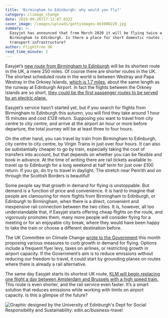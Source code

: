 ```yaml
---
title: 'Birmingham to Edinburgh: why would you fly?'
category: climage_change
date: 2019-09-26T17:12:07.032Z
cover_image: /images/uploads/gettyimages-863000220.jpg
summary: >-
  Easyjet has announced that from March 2020 it will be flying twice a day from
  Birmingham to Edinburgh. Is there a place for short domestic routes in our
  transport infrastructure?
author: FlightFree UK
read_time_minute: 2
---
```

Easyjet’s [new route from Birmingham to Edinburgh](https://www.independent.co.uk/travel/news-and-advice/easyjet-birmingham-edinburgh-plane-flight-flybe-virgin-trains-climate-change-a9110166.html) will be its shortest route in the UK, a mere 250 miles. Of course there are shorter routes in the UK. The shortest scheduled route in the world is between Westray and Papa Westray in the Orkney Islands, [which is 1.7 miles](https://www.loganair.co.uk/travel-information/orkney-inter-island-services/), about the same length as the runway at Edinburgh Airport. In fact the flights between the Orkney Islands are so short, [they could be the first passenger routes to be served by an electric plane. ](https://www.bbc.co.uk/news/uk-scotland-north-east-orkney-shetland-45876604)

Easyjet’s service hasn’t started yet, but if you search for flights from Birmingham to Edinburgh this autumn, you will find they take around 1 hour 15 minutes and cost £128 return. Supposing you want to travel from city centre to city centre, and arrive at the airport an hour or more before departure, the total journey will be at least three to four hours.

On the other hand, you can travel by train from Birmingham to Edinburgh, city centre to city centre, by Virgin Trains in just over four hours. It can also be substantially cheaper to go by train, especially taking the cost of transfers into account, but that depends on whether you can be flexible and book in advance. At the time of writing there are rail tickets available to travel up to Edinburgh for a long weekend at half term for just over £100 return. If you go, do try to travel in daylight. The stretch near Penrith and on through the Scottish Borders is beautiful!

Some people say that growth in demand for flying is unstoppable. But demand is a function of price and convenience. It is hard to imagine that people are clamouring for more flights from Birmingham to Edinburgh, or Edinburgh to Birmingham, when there is a direct, convenient and inexpensive rail connection between the two cities. It is, however, all too understandable that, if Easyjet starts offering cheap flights on the route, and vigorously promotes them, many more people will consider flying for a meeting or for an enjoyable city break, where they would have been happy to take the train or choose a different destination before.

The UK Committee on Climate Change [wrote to the Government](https://www.theccc.org.uk/publication/letter-international-aviation-and-shipping/) this month proposing various measures to curb growth in demand for flying. Options include a frequent flyer levy, taxes on airlines, or restricting growth in airport capacity. If the Government’s aim is to reduce emissions without reducing our freedom to travel, it could start by grounding planes on routes where there is already a rail alternative.

The same day Easyjet starts its shortest UK route, [KLM will begin replacing one flight a day between Amsterdam and Brussels with a high speed train. ](https://www.independent.co.uk/travel/news-and-advice/klm-flight-train-amsterdam-shiphol-brussels-thalys-emissions-a9108446.html)This route is even shorter, and the rail service even faster. It’s a smart solution that reduces emissions while working with limits on airport capacity. Is this a glimpse of the future?

![](/images/uploads/0debf8_ae074ba3be33425e8fddf5b69418e47d_mv2.webp "Graphic designed by the University of Edinburgh's Dept for Social Responsibility and Sustainability: edin.ac/business-travel")
